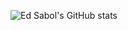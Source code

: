 <!-- https://github.com/anuraghazra/github-readme-stats -->
![Ed Sabol's GitHub stats](https://github-readme-stats.vercel.app/api?username=esabol&count_private=true&show_icons=true)
<!--
**esabol/esabol** is a ✨ _special_ ✨ repository because its `README.md` (this file) appears on your GitHub profile.

## Hello! 👋

Here are some ideas to get you started:

- 🔭 I’m currently working on ...
- 🌱 I’m currently learning ...
- 👯 I’m looking to collaborate on ...
- 🤔 I’m looking for help with ...
- 💬 Ask me about ...
- 📫 How to reach me: ...
- 😄 Pronouns: ...
- ⚡ Fun fact: ...
-->
